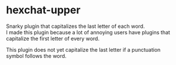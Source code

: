 # hexchat-upper
Snarky plugin that capitalizes the last letter of each word.   
I made this plugin because a lot of annoying users have plugins that  
capitalize the first letter of every word.  

This plugin does not yet capitalize the last letter if a punctuation  
symbol follows the word.